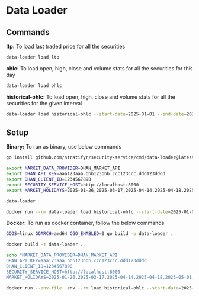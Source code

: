 # Data Loader

## Commands
**ltp:** To load last traded price for all the securities
```bash
data-loader load ltp
```
**ohlc:** To load open, high, close and volume stats for all the securities for this day
```bash
data-loader load ohlc
```
**historical-ohlc:** To load open, high, close and volume stats for all the securities for the given interval
```bash
data-loader load historical-ohlc --start-date=2025-01-01 --end-date=2025-05-01
```

## Setup
**Binary:** To run as binary, use below commands
```bash
go install github.com/stratifyr/security-service/cmd/data-loader@latest
```
```bash
export MARKET_DATA_PROVIDER=DHAN_MARKET_API
export DHAN_API_KEY=aaa123aaa.bbb123bbb.ccc123ccc.ddd123dddd
export DHAN_CLIENT_ID=1234567890
export SECURITY_SERVICE_HOST=http://localhost:8000
export MARKET_HOLIDAYS=2025-01-26,2025-03-17,2025-04-14,2025-04-18,2025-05-01,2025-08-15,2025-10-02,2025-10-23,2025-10-31,2025-12-25
```
```bash
data-loader 
```
```bash
docker run --rm data-loader load historical-ohlc --start-date=2025-01-01 --end-date=2025-05-01
```
**Docker:** To run as docker container, follow the below commands
```bash
GOOS=linux GOARCH=amd64 CGO_ENABLED=0 go build -o data-loader .
```
```bash
docker build -t data-loader .
```
```bash
echo "MARKET_DATA_PROVIDER=DHAN_MARKET_API
DHAN_API_KEY=aaa123aaa.bbb123bbb.ccc123ccc.ddd123dddd
DHAN_CLIENT_ID=1234567890
SECURITY_SERVICE_HOST=http://localhost:8000
MARKET_HOLIDAYS=2025-01-26,2025-03-17,2025-04-14,2025-04-18,2025-05-01,2025-08-15,2025-10-02,2025-10-23,2025-10-31,2025-12-25" > .env
```
```bash
docker run --env-file .env --rm load historical-ohlc --start-date=2025-01-01 --end-date=2025-05-01
```